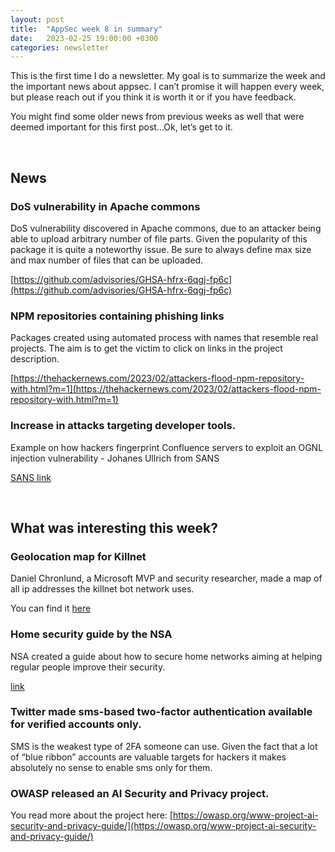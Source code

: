 ```yaml
---
layout: post
title:  "AppSec week 8 in summary"
date:   2023-02-25 19:00:00 +0300
categories: newsletter
---
```


This is the first time I do a newsletter. My goal is to summarize the week and the  important news about appsec. I can’t promise it will happen every week, but please reach out if you think it is worth it or if you have feedback.

You might find some older news from previous weeks as well that were deemed important for this first post…Ok, let’s get to it.

<br>

## News

### DoS vulnerability in Apache commons

DoS vulnerability discovered in Apache commons, due to an attacker being able to upload arbitrary number of file parts. Given the popularity of this package it is quite a noteworthy issue. Be sure to always define max size and max number of files that can be uploaded.

[https://github.com/advisories/GHSA-hfrx-6qgj-fp6c](https://github.com/advisories/GHSA-hfrx-6qgj-fp6c)


### NPM repositories containing phishing links

Packages created using automated process with names that resemble real projects. The aim is to get the victim to click on links in the project description.

[https://thehackernews.com/2023/02/attackers-flood-npm-repository-with.html?m=1](https://thehackernews.com/2023/02/attackers-flood-npm-repository-with.html?m=1)


### Increase in attacks targeting developer tools.

Example on how hackers fingerprint Confluence servers to exploit an OGNL injection vulnerability - Johanes Ullrich from SANS

[SANS link](https://isc.sans.edu/diary/Internet%20Wide%20Scan%20Fingerprinting%20Confluence%20Servers/29574)


<br>

## What was interesting this week?


### Geolocation map for Killnet

Daniel Chronlund, a Microsoft MVP and security researcher, made a map of all ip addresses the killnet bot network uses.

You can find it [here](https://www.linkedin.com/posts/daniel-chronlund-0b714a21_killnet-powershell-powerbi-activity-7034059610500009985-7fwr?utm_source=share&utm_medium=member_ios) 


### Home security guide by the NSA

NSA created a guide about how to secure home networks aiming at helping regular people improve their security.

[link](https://media.defense.gov/2023/Feb/22/2003165170/-1/-1/0/CSI_BEST_PRACTICES_FOR_SECURING_YOUR_HOME_NETWORK.PDF)


### Twitter made sms-based two-factor authentication available for verified accounts only.

SMS is the weakest type of 2FA someone can use. Given the fact that a lot of “blue ribbon” accounts are valuable targets for hackers it makes absolutely no sense to enable sms only for them.


### OWASP released an AI Security and Privacy project.

You read more about the project here: [https://owasp.org/www-project-ai-security-and-privacy-guide/](https://owasp.org/www-project-ai-security-and-privacy-guide/)

